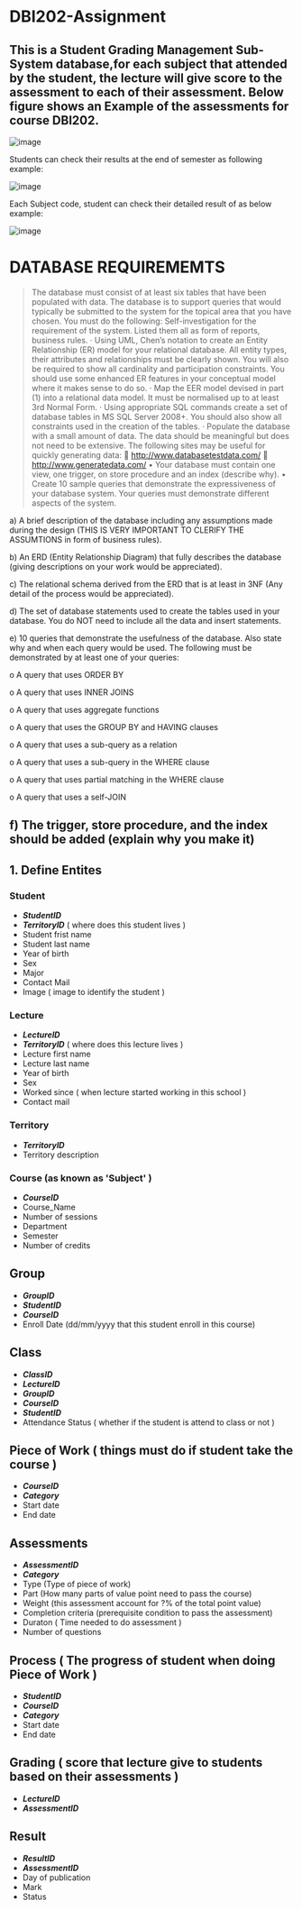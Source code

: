 # DBI202-Assignment

## This is a Student Grading Management Sub-System database,for each subject that attended by the student, the lecture will give score to the assessment to each of their assessment. Below figure shows an Example of the assessments for course DBI202.

![image](https://user-images.githubusercontent.com/100286938/174485972-e70254e7-5249-4ade-bc97-3b25f9b53eca.png)

Students can check their results at the end of semester as following example:

![image](https://user-images.githubusercontent.com/100286938/174486043-76c76bcf-2a98-475c-894f-5ce28482ce22.png)

Each Subject code, student can check their detailed result of as below example:

![image](https://user-images.githubusercontent.com/100286938/174486049-6f73fbd3-7a1b-437f-bb9b-d15edb8c7622.png)

# DATABASE REQUIREMEMTS

> The database must consist of at least six tables that have been populated with data. The database is to support queries that would typically be submitted to the system for the topical area that you have chosen. You must do the following:
 Self-investigation for the requirement of the system. Listed them all as form of reports, business rules.
·	Using UML, Chen’s notation to create an Entity Relationship (ER) model for your relational database. All entity types, their attributes and relationships must be clearly shown. You will also be required to show all cardinality and participation constraints. You should use some enhanced ER features in your conceptual model where it makes sense to do so.
·	Map the EER model devised in part (1) into a relational data model. It must be normalised up to at least 3rd Normal Form.
·	Using appropriate SQL commands create a set of database tables in MS SQL Server 2008+. You should also show all constraints used in the creation of the tables.
·	Populate the database with a small amount of data. The data should be meaningful but does not need to be extensive. The following sites may be useful for quickly generating data:
	http://www.databasetestdata.com/
	http://www.generatedata.com/
•	Your database must contain one view, one trigger, on store procedure and an index (describe why).
•	Create 10 sample queries that demonstrate the expressiveness of your database system. Your queries must demonstrate different aspects of the system.


 a)      A brief description of the database including any assumptions made during the design (THIS IS VERY IMPORTANT TO CLERIFY THE ASSUMTIONS in form of business rules).


 b)      An ERD (Entity Relationship Diagram) that fully describes the database (giving descriptions on your work would be appreciated).


 c)       The relational schema derived from the ERD that is at least in 3NF (Any detail of the process would be appreciated).


 d)      The set of database statements used to create the tables used in your database. You do NOT need to include all the data and insert statements.


 e)      10 queries that demonstrate the usefulness of the database. Also state why and when each query would be used. The following must be demonstrated by at least one of your queries:

o   A query that uses ORDER BY

o   A query that uses INNER JOINS

o   A query that uses aggregate functions

o   A query that uses the GROUP BY and HAVING clauses

o   A query that uses a sub-query as a relation

o   A query that uses a sub-query in the WHERE clause

o   A query that uses partial matching in the WHERE clause

o   A query that uses a self-JOIN


f)        The trigger, store procedure, and the index should be added (explain why you make it)
------------------------------------------------------------------------------------------------------------
## 1. Define Entites
### Student
  - **_StudentID_**
  - **_TerritoryID_** ( where does this student lives )
  - Student frist name
  - Student last name
  - Year of birth
  - Sex
  - Major
  - Contact Mail
  - Image ( image to identify the student )

### Lecture
  - **_LectureID_**
  - **_TerritoryID_** ( where does this lecture lives )
  - Lecture first name
  - Lecture last name
  - Year of birth
  - Sex
  - Worked since ( when lecture started working in this school )
  - Contact mail

### Territory
  - **_TerritoryID_**
  - Territory description

### Course (as known as 'Subject' )
  - **_CourseID_**
  - Course_Name
  - Number of sessions
  - Department
  - Semester
  - Number of credits

## Group
  - **_GroupID_**
  - **_StudentID_**
  - **_CourseID_** 
  - Enroll Date (dd/mm/yyyy that this student enroll in this course)

## Class
  - **_ClassID_**
  - **_LectureID_**
  - **_GroupID_**
  - **_CourseID_**
  - **_StudentID_**
  - Attendance Status ( whether if the student is attend to class or not )

## Piece of Work ( things must do if student take the course )
  - **_CourseID_**
  - **_Category_** 
  - Start date
  - End date

## Assessments
  - **_AssessmentID_**
  - **_Category_** 
  - Type (Type of piece of work)
  - Part (How many parts of value point need to pass the course)
  - Weight (this assessment account for ?% of the total point value)
  - Completion criteria (prerequisite condition to pass the assessment)
  - Duraton ( Time needed to do assessment )
  - Number of questions

## Process  ( The progress of student when doing Piece of Work )
  - **_StudentID_**
  - **_CourseID_**
  - **_Category_**
  - Start date
  - End date

## Grading ( score that lecture give to students based on their assessments )
  - **_LectureID_**
  - **_AssessmentID_**

## Result
  - **_ResultID_**
  - **_AssessmentID_**
  - Day of publication
  - Mark
  - Status

